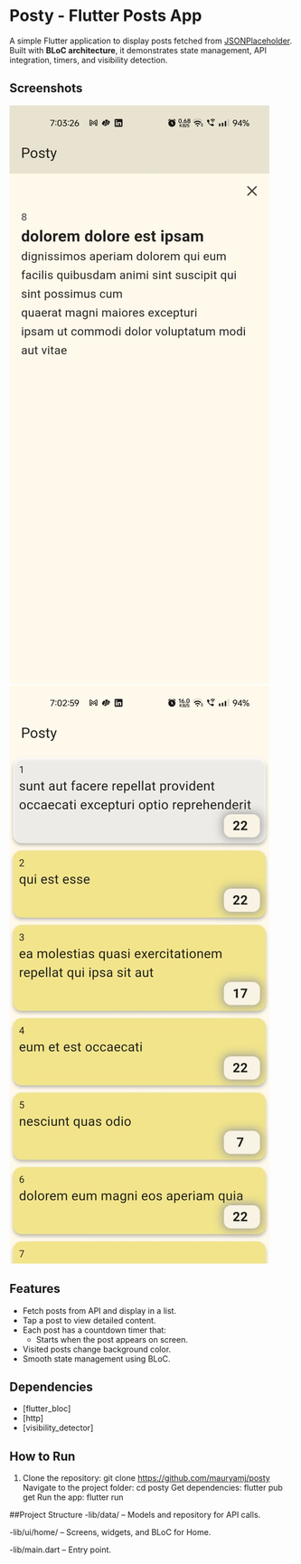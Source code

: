 # Posty - Flutter Posts App

A simple Flutter application to display posts fetched from [JSONPlaceholder](https://jsonplaceholder.typicode.com/). Built with **BLoC architecture**, it demonstrates state management, API integration, timers, and visibility detection.
## Screenshots
![Home Screen 1](images/screenshot1.jpeg)
![Home Screen 2](images/screenshot2.jpeg)

## Features

- Fetch posts from API and display in a list.
- Tap a post to view detailed content.
- Each post has a countdown timer that:
  - Starts when the post appears on screen.
- Visited posts change background color.
- Smooth state management using BLoC.

## Dependencies

- [flutter_bloc]
- [http]
- [visibility_detector]


## How to Run

1. Clone the repository:
   git clone https://github.com/mauryamj/posty
Navigate to the project folder:
cd posty
Get dependencies:
flutter pub get
Run the app:
flutter run


##Project Structure
-lib/data/ – Models and repository for API calls.

-lib/ui/home/ – Screens, widgets, and BLoC for Home.

-lib/main.dart – Entry point.

